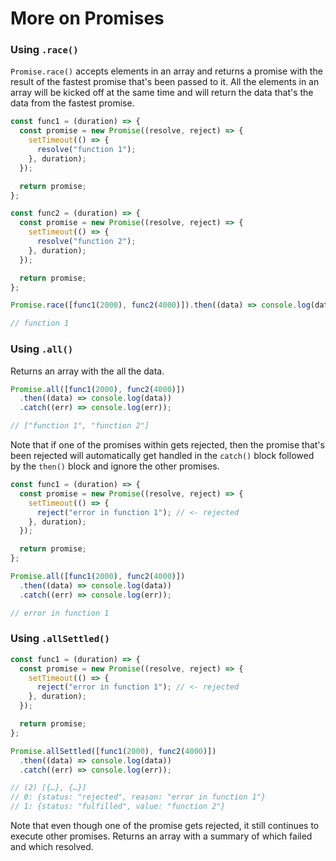 # More on Promises

### Using `.race()`

`Promise.race()` accepts elements in an array and returns a promise with the result of the fastest promise that's been passed to it. All the elements in an array will be kicked off at the same time and will return the data that's the data from the fastest promise.

```javascript
const func1 = (duration) => {
  const promise = new Promise((resolve, reject) => {
    setTimeout(() => {
      resolve("function 1");
    }, duration);
  });

  return promise;
};

const func2 = (duration) => {
  const promise = new Promise((resolve, reject) => {
    setTimeout(() => {
      resolve("function 2");
    }, duration);
  });

  return promise;
};

Promise.race([func1(2000), func2(4000)]).then((data) => console.log(data))

// function 1
```

### Using `.all()`

Returns an array with the all the data.

```javascript
Promise.all([func1(2000), func2(4000)])
  .then((data) => console.log(data))
  .catch((err) => console.log(err));

// ["function 1", "function 2"]
```

Note that if one of the promises within gets rejected, then the promise that's been rejected will automatically get handled in the `catch()` block followed by the `then()` block and ignore the other promises.
```javascript
const func1 = (duration) => {
  const promise = new Promise((resolve, reject) => {
    setTimeout(() => {
      reject("error in function 1"); // <- rejected
    }, duration);
  });

  return promise;
};

Promise.all([func1(2000), func2(4000)])
  .then((data) => console.log(data))
  .catch((err) => console.log(err));

// error in function 1
```

### Using `.allSettled()`

```javascript
const func1 = (duration) => {
  const promise = new Promise((resolve, reject) => {
    setTimeout(() => {
      reject("error in function 1"); // <- rejected
    }, duration);
  });

  return promise;
};

Promise.allSettled([func1(2000), func2(4000)])
  .then((data) => console.log(data))
  .catch((err) => console.log(err));

// (2) [{…}, {…}]
// 0: {status: "rejected", reason: "error in function 1"}
// 1: {status: "fulfilled", value: "function 2"}
```

Note that even though one of the promise gets rejected, it still continues to execute other promises. Returns an array with a summary of which failed and which resolved.